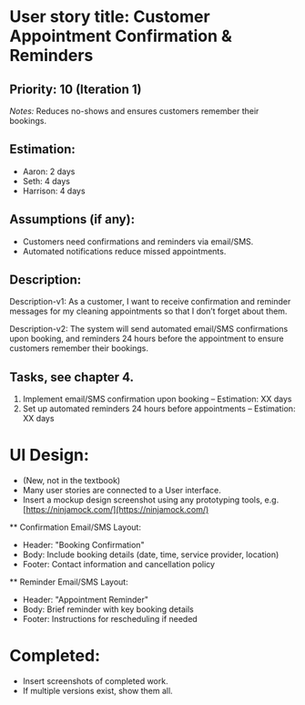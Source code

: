 # User story title: Customer Appointment Confirmation & Reminders  

## Priority: 10 (Iteration 1)  
*Notes:* Reduces no-shows and ensures customers remember their bookings.  

## Estimation:  
* Aaron: 2 days 
* Seth:  4 days
* Harrison: 4 days 

## Assumptions (if any):  
* Customers need confirmations and reminders via email/SMS.  
* Automated notifications reduce missed appointments.  

## Description:  
Description-v1: As a customer, I want to receive confirmation and reminder messages for my cleaning appointments so that I don’t forget about them.

Description-v2: The system will send automated email/SMS confirmations upon booking, and reminders 24 hours before the appointment to ensure customers remember their bookings.

## Tasks, see chapter 4.  
1. Implement email/SMS confirmation upon booking – Estimation: XX days  
2. Set up automated reminders 24 hours before appointments – Estimation: XX days  

# UI Design:
* (New, not in the textbook) 
* Many user stories are connected to a User interface.
* Insert a mockup design screenshot using any prototyping tools, e.g. [https://ninjamock.com/](https://ninjamock.com/)  

** Confirmation Email/SMS Layout:
* Header: "Booking Confirmation"
* Body: Include booking details (date, time, service provider, location)
* Footer: Contact information and cancellation policy

** Reminder Email/SMS Layout:
* Header: "Appointment Reminder"
* Body: Brief reminder with key booking details
* Footer: Instructions for rescheduling if needed

# Completed:  
* Insert screenshots of completed work.  
* If multiple versions exist, show them all.  
